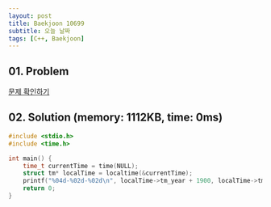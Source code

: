 ```yaml
---
layout: post
title: Baekjoon 10699
subtitle: 오늘 날짜
tags: [C++, Baekjoon]
---
```


## 01. Problem

[문제 확인하기](https://www.acmicpc.net/problem/10699)

## 02. Solution (memory: 1112KB, time: 0ms)

```C++
#include <stdio.h>
#include <time.h>

int main() {
    time_t currentTime = time(NULL);
    struct tm* localTime = localtime(&currentTime);
    printf("%04d-%02d-%02d\n", localTime->tm_year + 1900, localTime->tm_mon + 1, localTime->tm_mday);
    return 0;
}
```
